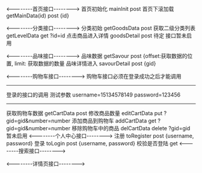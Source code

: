 
<--------首页接口-------->
首页初始化  mainInit              post
首页下滚加载 getMainData(id)      post   {id}

<--------分类接口-------->
分类初始        getGoodsData      post
获取二级分类列表  getLevelData      get   ?id=id
点击商品进入详情  goodsDetail       post  待定 接口暂未启用

<--------品味接口-------->
品味数据  getSavour               post {offset:获取数据的位置, limit: 获取数据的数量
品味详情进入  savourDetail         post  {gid}

<--------购物车接口-------->
购物车接口必须在登录成功之后才能调用

*******
 登录的接口的调用 测试参数 username=15134578149  password=123456
*******

获取购物车数据  getCartData         post
修改商品数量    editCartData        put  ?gid=gid&number=number
添加商品到购物车 addCartData         get   ?gid=gid&number=number
移除购物车中的商品 delCartData       delete  ?gid=gid 暂未启用
<--------个人中心接口-------->
注册  toRegister                   post {username, password}
登录  toLogin                      post {username, password}
校验是否登陆                         get
<--------搜索接口-------->

<--------详情页接口-------->